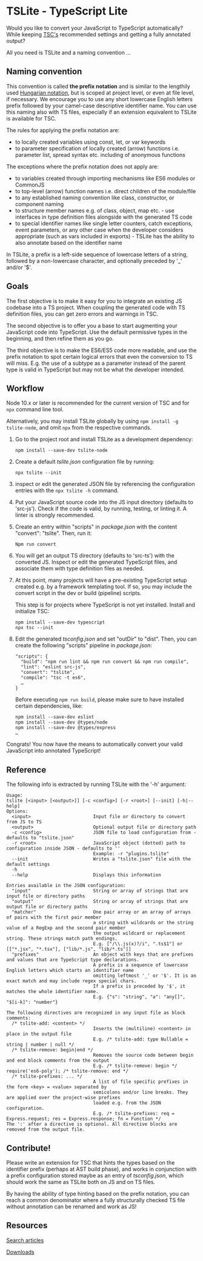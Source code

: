 TSLite - TypeScript Lite
========================

Would you like to convert your JavaScript to TypeScript automatically? While keeping [TSC's](https://www.typescriptlang.org/docs/handbook/compiler-options.html) recommended settings and getting a fully annotated output?

All you need is TSLite and a naming convention …

Naming convention
-----------------

This convention is called **the prefix notation** and is similar to the lengthily used [Hungarian notation](https://en.wikipedia.org/wiki/Hungarian_notation), but is scoped at project level, or even at file level, if necessary. We encourage you to use any short lowercase English letters prefix followed by your camel-case descriptive identifier name. You can use this naming also with TS files, especially if an extension equivalent to TSLite is available for TSC.

The rules for applying the prefix notation are:

*   to locally created variables using const, let, or var keywords
*   to parameter specification of locally created (arrow) functions i.e. parameter list, spread syntax etc. including of anonymous functions

The exceptions where the prefix notation does not apply are:

*   to variables created through importing mechanisms like ES6 modules or CommonJS
*   to top-level (arrow) function names i.e. direct children of the module/file
*   to any established naming convention like class, constructor, or component naming
*   to structure member names e.g. of class, object, map etc. - use interfaces in type definition files alongside with the generated TS code
*   to special identifier names like single letter counters, catch exceptions, event parameters, or any other case when the developer considers appropriate (such as vars included in exports) - TSLite has the ability to also annotate based on the identifier name

In TSLite, a prefix is a left-side sequence of lowercase letters of a string, followed by a non-lowercase character, and optionally preceded by '\_' and/or '$'.

Goals
-----

The first objective is to make it easy for you to integrate an existing JS codebase into a TS project. When coupling the generated code with TS definition files, you can get zero errors and warnings in TSC.

The second objective is to offer you a base to start augmenting your JavaScript code into TypeScript. Use the default permissive types in the beginning, and then refine them as you go.

The third objective is to make the ES6/ES5 code more readable, and use the prefix notation to spot certain logical errors that even the conversion to TS will miss. E.g. the use of a subtype as a parameter instead of the parent type is valid in TypeScript but may not be what the developer intended.

Workflow
--------

Node 10.x or later is recommended for the current version of TSC and for `npx` command line tool.

Alternatively, you may install TSLite globally by using `npm install -g tslite-node`, and omit `npx` from the respective commands.

1.  Go to the project root and install TSLite as a development dependency:
    
        npm install --save-dev tslite-node
        
    
2.  Create a default _tslite.json_ configuration file by running:
    
        npx tslite --init
        
    
3.  inspect or edit the generated JSON file by referencing the configuration entries with the `npx tslite -h` command.
    
4.  Put your JavaScript source code into the JS input directory (defaults to 'src-js'). Check if the code is valid, by running, testing, or linting it. A linter is strongly recommended.
    
5.  Create an entry within "scripts" in _package.json_ with the content "convert": "tslite". Then, run it:
    
        Npm run convert
        
    
6.  You will get an output TS directory (defaults to 'src-ts') with the converted JS. Inspect or edit the generated TypeScript files, and associate them with type definition files as needed.
    
7.  At this point, many projects will have a pre-existing TypeScript setup created e.g. by a framework templating tool. If so, you may include the convert script in the dev or build (pipeline) scripts.
    
    This step is for projects where TypeScript is not yet installed. Install and initialize TSC:
    
        npm install --save-dev typescript
        npx tsc --init
        
    
8.  Edit the generated _tsconfig.json_ and set "outDir" to "dist". Then, you can create the following "scripts" pipeline in _package.json_:
    
        "scripts": {
          "build": "npm run lint && npm run convert && npm run compile",
          "lint": "eslint src-js",
          "convert": "tslite",
          "compile": "tsc -t es6",
          …
        }
        
    
    Before executing `npm run build`, please make sure to have installed certain dependencies, like:
    
        npm install --save-dev eslint
        npm install --save-dev @types/node
        npm install --save-dev @types/express
        …
        
    

Congrats! You now have the means to automatically convert your valid JavaScript into annotated TypeScript!

Reference
---------

The following info is extracted by running TSLite with the '-h' argument:

    Usage:
    tslite [<input> [<output>]] [-c <config>] [-r <root>] [--init] [-h|--help]
    Options:
      <input>                       Input file or directory to convert from JS to TS
      <output>                      Optional output file or directory path
      -c <config>                   JSON file to load configuration from - defaults to "tslite.json"
      -r <root>                     JavaScript object (dotted) path to configuration inside JSON - defaults to ''
                                    Example: -r "plugins.tslite"
      --init                        Writes a "tslite.json" file with the default settings
      -h
      --help                        Displays this information
    
    Entries available in the JSON configuration:
      "input"                       String or array of strings that are input file or directory paths
      "output"                      String or array of strings that are output file or directory paths
      "matcher"                     One pair array or an array of arrays of pairs with the first pair member
                                    a string with wildcards or the string value of a RegExp and the second pair member
                                    the output wildcard or replacement string. These strings match path endings.
                                    E.g. ["/\\.js(x)?/i", ".ts$1"] or [["*.jsx", "*.tsx"], ["lib/*.js", "lib/*.ts"]]
      "prefixes"                    An object with keys that are prefixes and values that are TypeScript type declarations.
                                    A prefix is a sequence of lowercase English letters which starts an identifier name
                                    omitting leftmost '_' or '$'. It is an exact match and may include regex special chars.
                                    If a prefix is preceded by '$', it matches the whole identifier name.
                                    E.g. {"s": "string", "a": "any[]", "$[i-k]": "number"}
    
    The following directives are recognized in any input file as block comments:
      /* tslite-add: <content> */
                                    Inserts the (multiline) <content> in place in the output file
                                    E.g. /* tslite-add: type Nullable = string | number | null */
      /* tslite-remove: begin|end */
                                    Removes the source code between begin and end block comments from the output
                                    E.g. /* tslite-remove: begin */ require('es6-poly'); /* tslite-remove: end */
      /* tslite-prefixes: ... */
                                    A list of file specific prefixes in the form <key> = <value> separated by
                                    semicolons and/or line breaks. They are applied over the project-wise prefixes
                                    loaded e.g. from the JSON configuration.
                                    E.g. /* tslite-prefixes: req = Express.request; res = Express.response; fn = Function */
    The ':' after a directive is optional. All directive blocks are removed from the output file.
    

Contribute!
-----------

Please write an extension for TSC that hints the types based on the identifier prefix (perhaps at AST build phase), and works in conjunction with a prefix configuration stored maybe as an entry of _tsconfig.json_, which should work the same as TSLite both on JS and on TS files.

By having the ability of type hinting based on the prefix notation, you can reach a common denominator where a fully structurally checked TS file without annotation can be renamed and work as JS!

Resources
---------

[Search articles](https://www.google.com/search?hl=en&num=50&start=0&safe=0&filter=0&nfpr=1&q=The+Zonebuilder+web+development+programming+IT+society+philosophy+politics)

[Downloads](https://sourceforge.net/u/zonebuilder/profile/#:~:text=Projects)

